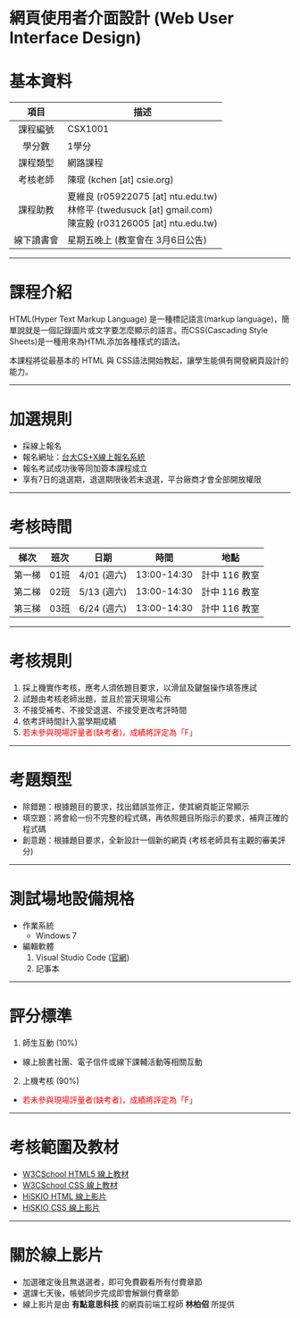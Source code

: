 # 網頁使用者介面設計 (Web User Interface Design)


# 基本資料
 項目 | 描述 
:-------:| --- 
 課程編號 | CSX1001 
  學分數  | 1學分 
 課程類型 | 網路課程 
 考核老師 | 陳琨 (kchen [at] csie.org)
課程助教 | 夏維良 (r05922075 [at] ntu.edu.tw) <br> 林修平 (twedusuck [at] gmail.com) <br> 陳宣毅 (r03126005 [at] ntu.edu.tw)
線下讀書會 | 星期五晚上 (教室會在 3月6日公告)

---

# 課程介紹

HTML(Hyper Text Markup Language) 是一種標記語言(markup language)，簡單說就是一個記錄圖片或文字要怎麼顯示的語言。而CSS(Cascading Style Sheets)是一種用來為HTML添加各種樣式的語法。

本課程將從最基本的 HTML 與 CSS語法開始教起，讓學生能俱有開發網頁設計的能力。

---

# 加選規則

* 採線上報名
* 報名網址：[台大CS+X線上報名系統](https://csx.aca.ntu.edu.tw/course)
* 報名考試成功後等同加簽本課程成立
* 享有7日的退選期，退選期限後若未退選，平台廠商才會全部開放權限



---

# 考核時間

梯次 | 班次 | 日期 | 時間 | 地點
:--:|:----:|:----:|:----:|:---:
第一梯 | 01班 | 4/01 (週六) | 13:00-14:30 |計中 116 教室
第二梯 | 02班 | 5/13 (週六) | 13:00-14:30 |計中 116 教室
第三梯 | 03班 | 6/24 (週六) | 13:00-14:30 |計中 116 教室


---

# 考核規則

1. 採上機實作考核，應考人須依題目要求，以滑鼠及鍵盤操作填答應試
2. 試題由考核老師出題，並且於當天現場公布
3. 不接受補考、不接受退選、不接受更改考評時間
4. 依考評時間計入當學期成績
5. <font color="red">若未參與現場評量者(缺考者)，成績將評定為「F」</font>

---

# 考題類型

* 除錯題：根據題目的要求，找出錯誤並修正，使其網頁能正常顯示
* 填空題：將會給一份不完整的程式碼，再依照題目所指示的要求，補齊正確的程式碼
* 創意題：根據題目要求，全新設計一個新的網頁 (考核老師具有主觀的審美評分)

---

# 測試場地設備規格

* 作業系統
  * Windows 7
* 編輯軟體
  1. Visual Studio Code ([官網](https://code.visualstudio.com/))
  2. 記事本

---

# 評分標準

1. 師生互動 (10%)
  * 線上臉書社團、電子信件或線下課輔活動等相關互動
2. 上機考核 (90%)
  * <font color="red">若未參與現場評量者(缺考者)，成績將評定為「F」</font>

---

# 考核範圍及教材

* [W3CSchool HTML5 線上教材](http://www.w3schools.com/html/)
* [W3CSchool CSS 線上教材](http://www.w3schools.com/css/default.asp)
* [HiSKIO HTML 線上影片](https://hiskio.com/course/48)
* [HiSKIO CSS 線上影片](https://hiskio.com/course/40)

----

# 關於線上影片

* 加選確定後且無退選者，即可免費觀看所有付費章節
* 選課七天後，帳號同步完成即會解鎖付費章節
* 線上影片是由 **有點意思科技** 的網頁前端工程師 **林柏佋** 所提供
